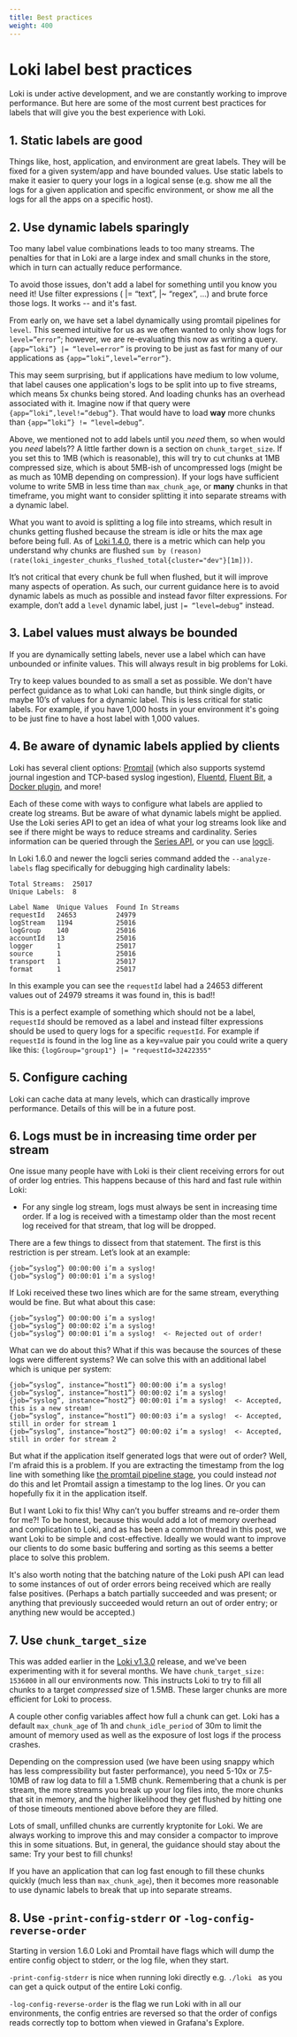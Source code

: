 ```yaml
---
title: Best practices
weight: 400
---
```

# Loki label best practices

Loki is under active development, and we are constantly working to improve performance. But here are some of the most current best practices for labels that will give you the best experience with Loki.

## 1. Static labels are good

Things like, host, application, and environment are great labels. They will be fixed for a given system/app and have bounded values. Use static labels to make it easier to query your logs in a logical sense (e.g. show me all the logs for a given application and specific environment, or show me all the logs for all the apps on a specific host).

## 2. Use dynamic labels sparingly

Too many label value combinations leads to too many streams. The penalties for that in Loki are a large index and small chunks in the store, which in turn can actually reduce performance.

To avoid those issues, don't add a label for something until you know you need it! Use filter expressions ( |= “text”, |~ “regex”, …) and brute force those logs. It works -- and it's fast.

From early on, we have set a label dynamically using promtail pipelines for `level`. This seemed intuitive for us as we often wanted to only show logs for `level=”error”`; however, we are re-evaluating this now as writing a query. `{app=”loki”} |= “level=error”` is proving to be just as fast for many of our applications as `{app=”loki”,level=”error”}`.

This may seem surprising, but if applications have medium to low volume, that label causes one application's logs to be split into up to five streams, which means 5x chunks being stored.  And loading chunks has an overhead associated with it. Imagine now if that query were `{app=”loki”,level!=”debug”}`. That would have to load **way** more chunks than `{app=”loki”} != “level=debug”`.

Above, we mentioned not to add labels until you _need_ them, so when would you _need_ labels?? A little farther down is a section on `chunk_target_size`. If you set this to 1MB (which is reasonable), this will try to cut chunks at 1MB compressed size, which is about 5MB-ish of uncompressed logs (might be as much as 10MB depending on compression). If your logs have sufficient volume to write 5MB in less time than `max_chunk_age`, or **many** chunks in that timeframe, you might want to consider splitting it into separate streams with a dynamic label.

What you want to avoid is splitting a log file into streams, which result in chunks getting flushed because the stream is idle or hits the max age before being full. As of [Loki 1.4.0](https://grafana.com/blog/2020/04/01/loki-v1.4.0-released-with-query-statistics-and-up-to-300x-regex-optimization/), there is a metric which can help you understand why chunks are flushed `sum by (reason) (rate(loki_ingester_chunks_flushed_total{cluster="dev"}[1m]))`.

It’s not critical that every chunk be full when flushed, but it will improve many aspects of operation. As such, our current guidance here is to avoid dynamic labels as much as possible and instead favor filter expressions. For example, don’t add a `level` dynamic label, just `|= “level=debug”` instead.

## 3. Label values must always be bounded

If you are dynamically setting labels, never use a label which can have unbounded or infinite values. This will always result in big problems for Loki.

Try to keep values bounded to as small a set as possible. We don't have perfect guidance as to what Loki can handle, but think single digits, or maybe 10’s of values for a dynamic label. This is less critical for static labels. For example, if you have 1,000 hosts in your environment it's going to be just fine to have a host label with 1,000 values.

## 4. Be aware of dynamic labels applied by clients

Loki has several client options: [Promtail](https://github.com/grafana/loki/tree/master/docs/sources/clients/promtail) (which also supports systemd journal ingestion and TCP-based syslog ingestion), [Fluentd](https://github.com/grafana/loki/tree/master/fluentd/fluent-plugin-grafana-loki), [Fluent Bit](https://github.com/grafana/loki/tree/master/cmd/fluent-bit), a [Docker plugin](https://grafana.com/blog/2019/07/15/lokis-path-to-ga-docker-logging-driver-plugin-support-for-systemd/), and more!

Each of these come with ways to configure what labels are applied to create log streams. But be aware of what dynamic labels might be applied.
Use the Loki series API to get an idea of what your log streams look like and see if there might be ways to reduce streams and cardinality.
Series information can be queried through the [Series API](https://grafana.com/docs/loki/latest/api/#series), or you can use [logcli](https://grafana.com/docs/loki/latest/getting-started/logcli/).

In Loki 1.6.0 and newer the logcli series command added the `--analyze-labels` flag specifically for debugging high cardinality labels:

```
Total Streams:  25017
Unique Labels:  8

Label Name  Unique Values  Found In Streams
requestId   24653          24979
logStream   1194           25016
logGroup    140            25016
accountId   13             25016
logger      1              25017
source      1              25016
transport   1              25017
format      1              25017
```

In this example you can see the `requestId` label had a 24653 different values out of 24979 streams it was found in, this is bad!!

This is a perfect example of something which should not be a label, `requestId` should be removed as a label and instead
filter expressions should be used to query logs for a specific `requestId`. For example if `requestId` is found in
the log line as a key=value pair you could write a query like this: `{logGroup="group1"} |= "requestId=32422355"`

## 5. Configure caching

Loki can cache data at many levels, which can drastically improve performance. Details of this will be in a future post.

## 6. Logs must be in increasing time order per stream

One issue many people have with Loki is their client receiving errors for out of order log entries.  This happens because of this hard and fast rule within Loki:

- For any single log stream, logs must always be sent in increasing time order. If a log is received with a timestamp older than the most recent log received for that stream, that log will be dropped.

There are a few things to dissect from that statement. The first is this restriction is per stream.  Let’s look at an example:

```
{job=”syslog”} 00:00:00 i’m a syslog!
{job=”syslog”} 00:00:01 i’m a syslog!
```

If Loki received these two lines which are for the same stream, everything would be fine. But what about this case:

```
{job=”syslog”} 00:00:00 i’m a syslog!
{job=”syslog”} 00:00:02 i’m a syslog!
{job=”syslog”} 00:00:01 i’m a syslog!  <- Rejected out of order!
```

What can we do about this? What if this was because the sources of these logs were different systems? We can solve this with an additional label which is unique per system:

```
{job=”syslog”, instance=”host1”} 00:00:00 i’m a syslog!
{job=”syslog”, instance=”host1”} 00:00:02 i’m a syslog!
{job=”syslog”, instance=”host2”} 00:00:01 i’m a syslog!  <- Accepted, this is a new stream!
{job=”syslog”, instance=”host1”} 00:00:03 i’m a syslog!  <- Accepted, still in order for stream 1
{job=”syslog”, instance=”host2”} 00:00:02 i’m a syslog!  <- Accepted, still in order for stream 2
```

But what if the application itself generated logs that were out of order? Well, I'm afraid this is a problem. If you are extracting the timestamp from the log line with something like [the promtail pipeline stage](https://grafana.com/docs/loki/latest/clients/promtail/stages/timestamp/), you could instead _not_ do this and let Promtail assign a timestamp to the log lines. Or you can hopefully fix it in the application itself.

But I want Loki to fix this! Why can’t you buffer streams and re-order them for me?! To be honest, because this would add a lot of memory overhead and complication to Loki, and as has been a common thread in this post, we want Loki to be simple and cost-effective. Ideally we would want to improve our clients to do some basic buffering and sorting as this seems a better place to solve this problem.

It's also worth noting that the batching nature of the Loki push API can lead to some instances of out of order errors being received which are really false positives. (Perhaps a batch partially succeeded and was present; or anything that previously succeeded would return an out of order entry; or anything new would be accepted.)

## 7. Use `chunk_target_size`

This was added earlier in the [Loki v1.3.0](https://grafana.com/blog/2020/01/22/loki-1.3.0-released/) release, and we've been experimenting with it for several months. We have `chunk_target_size: 1536000` in all our environments now. This instructs Loki to try to fill all chunks to a target _compressed_ size of 1.5MB. These larger chunks are more efficient for Loki to process.

A couple other config variables affect how full a chunk can get. Loki has a default `max_chunk_age` of 1h and `chunk_idle_period` of 30m to limit the amount of memory used as well as the exposure of lost logs if the process crashes.

Depending on the compression used (we have been using snappy which has less compressibility but faster performance), you need 5-10x or 7.5-10MB of raw log data to fill a 1.5MB chunk. Remembering that a chunk is per stream, the more streams you break up your log files into, the more chunks that sit in memory, and the higher likelihood they get flushed by hitting one of those timeouts mentioned above before they are filled.

Lots of small, unfilled chunks are currently kryptonite for Loki. We are always working to improve this and may consider a compactor to improve this in some situations. But, in general, the guidance should stay about the same: Try your best to fill chunks!

If you have an application that can log fast enough to fill these chunks quickly (much less than `max_chunk_age`), then it becomes more reasonable to use dynamic labels to break that up into separate streams.

## 8. Use `-print-config-stderr` or `-log-config-reverse-order`

Starting in version 1.6.0 Loki and Promtail have flags which will dump the entire config object to stderr, or the log file, when they start.

`-print-config-stderr` is nice when running loki directly e.g. `./loki ` as you can get a quick output of the entire Loki config.

`-log-config-reverse-order` is the flag we run Loki with in all our environments, the config entries are reversed so that the order of configs reads correctly top to bottom when viewed in Grafana's Explore.
